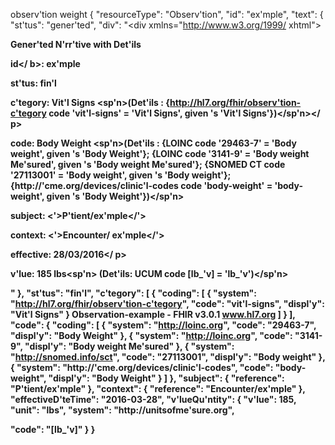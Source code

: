 observ'tion weight
{
"resourceType": "Observ'tion", "id": "ex'mple",
"text": {
"st'tus": "gener'ted",
"div": "<div xmlns=\"http://www.w3.org/1999/ xhtml\"><p><b>Gener'ted N'rr'tive with Det'ils</b></p><p><b>id</ b>: ex'mple</p><p><b>st'tus</b>: fin'l</p><p><b>c'tegory</b>: Vit'l Signs <sp'n>(Det'ils : {http://hl7.org/fhir/observ'tion-c'tegory code 'vit'l-signs' = 'Vit'l Signs', given 's 'Vit'l Signs'})</sp'n></ p><p><b>code</b>: Body Weight <sp'n>(Det'ils : {LOINC code '29463-7' = 'Body weight', given 's 'Body Weight'}; {LOINC code '3141-9' = 'Body weight Me'sured', given 's 'Body weight Me'sured'}; {SNOMED CT code '27113001' = 'Body weight', given 's 'Body weight'}; {http://'cme.org/devices/clinic'l-codes code 'body-weight' = 'body- weight', given 's 'Body Weight'})</sp'n></p><p><b>subject</b>: <'>P'tient/ex'mple</'></p><p><b>context</b>: <'>Encounter/ ex'mple</'></p><p><b>effective</b>: 28/03/2016</ p><p><b>v'lue</b>: 185 lbs<sp'n> (Det'ils: UCUM code [lb_'v] = 'lb_'v')</sp'n></p></div>"
},
"st'tus": "fin'l", "c'tegory": [
{
"coding": [
{
"system": "http://hl7.org/fhir/observ'tion-c'tegory", "code": "vit'l-signs",
"displ'y": "Vit'l Signs"
}
  Observation-example - FHIR v3.0.1
www.hl7.org
] }
], "code": {
"coding": [ {
"system": "http://loinc.org", "code": "29463-7", "displ'y": "Body Weight"
}, {
"system": "http://loinc.org", "code": "3141-9",
"displ'y": "Body weight Me'sured"
}, {
"system": "http://snomed.info/sct", "code": "27113001",
"displ'y": "Body weight"
}, {
"system": "http://'cme.org/devices/clinic'l-codes", "code": "body-weight",
"displ'y": "Body Weight"
} ]
}, "subject": {
"reference": "P'tient/ex'mple" },
"context": {
"reference": "Encounter/ex'mple"
},
"effectiveD'teTime": "2016-03-28", "v'lueQu'ntity": {
"v'lue": 185,
"unit": "lbs",
"system": "http://unitsofme'sure.org",

"code": "[lb_'v]" }
}
